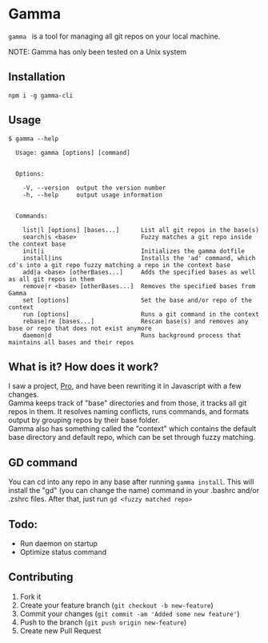 # Gamma

`gamma ` is a tool for managing all git repos on your local machine.

NOTE: Gamma has only been tested on a Unix system

## Installation
```
npm i -g gamma-cli
```

## Usage
```
$ gamma --help

  Usage: gamma [options] [command]


  Options:

    -V, --version  output the version number
    -h, --help     output usage information


  Commands:

    list|l [options] [bases...]      List all git repos in the base(s)
    search|s <base>                  Fuzzy matches a git repo inside the context base
    init|i                           Initializes the gamma dotfile
    install|ins                      Installs the 'ad' command, which cd's into a git repo fuzzy matching a repo in the context base
    add|a <base> [otherBases...]     Adds the specified bases as well as all git repos in them
    remove|r <base> [otherBases...]  Removes the specified bases from Gamma
    set [options]                    Set the base and/or repo of the context
    run [options]                    Runs a git command in the context
    rebase|re [bases...]             Rescan base(s) and removes any base or repo that does not exist anymore
    daemon|d                         Runs background process that maintains all bases and their repos
```

## What is it? How does it work?
I saw a project, [Pro](https://github.com/trishume/pro), and have been rewriting it in Javascript with a few changes.  
Gamma keeps track of "base" directories and from those, it tracks all git repos in them. It resolves naming conflicts, runs commands, and formats output by grouping repos by their base folder.  
Gamma also has something called the "context" which contains the default base directory and default repo, which can be set through fuzzy matching.

## GD command
You can cd into any repo in any base after running `gamma install`. This will install the "gd" (you can change the name) command in your .bashrc and/or .zshrc files. After that, just run `gd <fuzzy matched repo>`

## Todo:
  * Run daemon on startup
  * Optimize status command

## Contributing
1. Fork it
2. Create your feature branch (`git checkout -b new-feature`)
3. Commit your changes (`git commit -am 'Added some new feature'`)
4. Push to the branch (`git push origin new-feature`)
5. Create new Pull Request